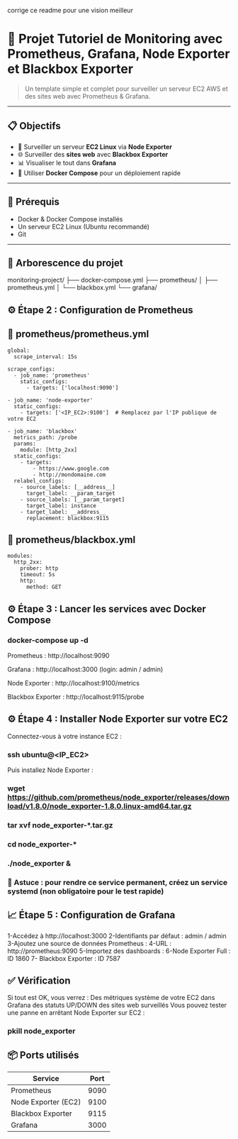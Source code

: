 corrige ce readme pour une vision meilleur 
# 🚀 Projet Tutoriel de Monitoring avec Prometheus, Grafana, Node Exporter et Blackbox Exporter

> Un template simple et complet pour surveiller un serveur EC2 AWS et des sites web avec Prometheus & Grafana.

---

## 📋 Objectifs

- 📡 Surveiller un serveur **EC2 Linux** via **Node Exporter**
- 🌐 Surveiller des **sites web** avec **Blackbox Exporter**
- 📊 Visualiser le tout dans **Grafana**
- 🐳 Utiliser **Docker Compose** pour un déploiement rapide

---

## 🧰 Prérequis

- Docker & Docker Compose installés
- Un serveur EC2 Linux (Ubuntu recommandé)
- Git

---

## 📂 Arborescence du projet
  monitoring-project/
  ├── docker-compose.yml
  ├── prometheus/
  │ ├── prometheus.yml
  │ └── blackbox.yml
  └── grafana/

## ⚙️ Étape 2 : Configuration de Prometheus
## 📁 prometheus/prometheus.yml

    global:
      scrape_interval: 15s
    
    scrape_configs:
      - job_name: 'prometheus'
        static_configs:
          - targets: ['localhost:9090']
  
    - job_name: 'node-exporter'
      static_configs:
        - targets: ['<IP_EC2>:9100']  # Remplacez par l'IP publique de votre EC2
  
    - job_name: 'blackbox'
      metrics_path: /probe
      params:
        module: [http_2xx]
      static_configs:
        - targets:
            - https://www.google.com
            - http://mondomaine.com
      relabel_configs:
        - source_labels: [__address__]
          target_label: __param_target
        - source_labels: [__param_target]
          target_label: instance
        - target_label: __address__
          replacement: blackbox:9115

## 📁 prometheus/blackbox.yml

    modules:
      http_2xx:
        prober: http
        timeout: 5s
        http:
          method: GET

## ⚙️ Étape 3 : Lancer les services avec Docker Compose
### docker-compose up -d

Prometheus : http://localhost:9090

Grafana : http://localhost:3000 (login: admin / admin)

Node Exporter : http://localhost:9100/metrics

Blackbox Exporter : http://localhost:9115/probe

## ⚙️ Étape 4 : Installer Node Exporter sur votre EC2
Connectez-vous à votre instance EC2 :

### ssh ubuntu@<IP_EC2>
Puis installez Node Exporter :

### wget https://github.com/prometheus/node_exporter/releases/download/v1.8.0/node_exporter-1.8.0.linux-amd64.tar.gz

### tar xvf node_exporter-*.tar.gz

### cd node_exporter-*

### ./node_exporter &


### 🎯 Astuce : pour rendre ce service permanent, créez un service systemd (non obligatoire pour le test rapide)
## 📈 Étape 5 : Configuration de Grafana

1-Accédez à http://localhost:3000
2-Identifiants par défaut : admin / admin
3-Ajoutez une source de données Prometheus :
4-URL : http://prometheus:9090
5-Importez des dashboards :
6-Node Exporter Full : ID 1860
7- Blackbox Exporter : ID 7587


## ✅ Vérification

Si tout est OK, vous verrez :
Des métriques système de votre EC2 dans Grafana
des statuts UP/DOWN des sites web surveillés
Vous pouvez tester une panne en arrêtant Node Exporter sur EC2 : 


### pkill node_exporter


## 📦 Ports utilisés
| Service             | Port |
| ------------------- | ---- |
| Prometheus          | 9090 |
| Node Exporter (EC2) | 9100 |
| Blackbox Exporter   | 9115 |
| Grafana             | 3000 |
